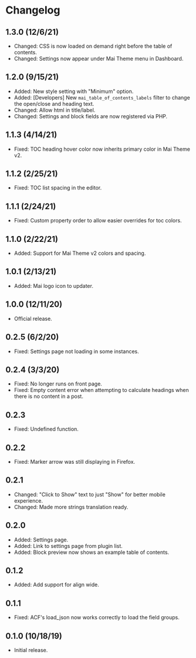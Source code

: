 # Changelog

## 1.3.0 (12/6/21)
* Changed: CSS is now loaded on demand right before the table of contents.
* Changed: Settings now appear under Mai Theme menu in Dashboard.

## 1.2.0 (9/15/21)
* Added: New style setting with "Minimum" option.
* Added: [Developers] New `mai_table_of_contents_labels` filter to change the open/close and heading text.
* Changed: Allow html in title/label.
* Changed: Settings and block fields are now registered via PHP.

## 1.1.3 (4/14/21)
* Fixed: TOC heading hover color now inherits primary color in Mai Theme v2.

## 1.1.2 (2/25/21)
* Fixed: TOC list spacing in the editor.

## 1.1.1 (2/24/21)
* Fixed: Custom property order to allow easier overrides for toc colors.

## 1.1.0 (2/22/21)
* Added: Support for Mai Theme v2 colors and spacing.

## 1.0.1 (2/13/21)
* Added: Mai logo icon to updater.

## 1.0.0 (12/11/20)
* Official release.

## 0.2.5 (6/2/20)
* Fixed: Settings page not loading in some instances.

## 0.2.4 (3/3/20)
* Fixed: No longer runs on front page.
* Fixed: Empty content error when attempting to calculate headings when there is no content in a post.

## 0.2.3
* Fixed: Undefined function.

## 0.2.2
* Fixed: Marker arrow was still displaying in Firefox.

## 0.2.1
* Changed: "Click to Show" text to just "Show" for better mobile experience.
* Changed: Made more strings translation ready.

## 0.2.0
* Added: Settings page.
* Added: Link to settings page from plugin list.
* Added: Block preview now shows an example table of contents.

## 0.1.2
* Added: Add support for align wide.

## 0.1.1
* Fixed: ACF's load_json now works correctly to load the field groups.

## 0.1.0 (10/18/19)
* Initial release.
